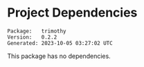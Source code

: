 # Project Dependencies
    Package:   trimothy
    Version:   0.2.2
    Generated: 2023-10-05 03:27:02 UTC

This package has no dependencies.
